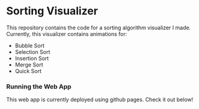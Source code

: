 # **Sorting Visualizer**

This repository contains the code for a sorting algorithm visualizer I made.
Currently, this visualizer contains animations for:

- Bubble Sort
- Selection Sort
- Insertion Sort
- Merge Sort
- Quick Sort

### **Running the Web App**

This web app is currently deployed using github pages. Check it out below!
